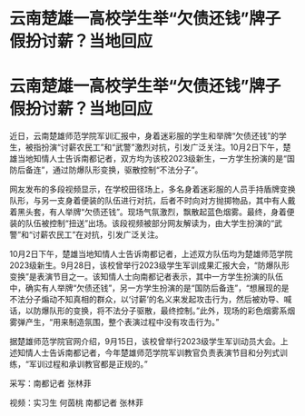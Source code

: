 # 云南楚雄一高校学生举“欠债还钱”牌子假扮讨薪？当地回应

# 云南楚雄一高校学生举“欠债还钱”牌子假扮讨薪？当地回应

近日，云南楚雄师范学院军训汇报中，身着迷彩服的学生和举牌“欠债还钱”的学生，被指扮演“讨薪农民工”和“武警”激烈对抗，引发广泛关注。10月2日下午，楚雄当地知情人士告诉南都记者，双方均为该校2023级新生，一方学生扮演的是“国防后备连”，通过防爆队形变换，驱散控制“不法分子”。

网友发布的多段视频显示，在学校田径场上，多名身着迷彩服的人员手持盾牌变换队形，与另一支身着便装的队伍进行对抗，后者不时向对方抛掷物品，其中有人戴着黑头套，有人举牌“欠债还钱”。现场气氛激烈，飘散起蓝色烟雾。最终，身着便装的队伍被控制“扭送”出场。该段视频被部分网友解读为，由大学生扮演的“武警”和“讨薪农民工”在对抗，引发广泛关注。

10月2日下午，楚雄当地知情人士告诉南都记者，上述双方队伍均为楚雄师范学院2023级新生。9月28日，该校曾举行2023级学生军训成果汇报大会，“防爆队形变换”是表演节目之一。该知情人士向南都记者表示，其中一方学生扮演的队伍中，确实有人举牌“欠债还钱”，另一方学生扮演的是“国防后备连”，“想展现的是不法分子煽动不知真相的群众，以‘讨薪’的名义来发起攻击行为，然后被劝导、喊话，以防爆队形的变换，将不法分子驱散，最终控制。”此外，现场的彩色烟雾系烟雾弹产生，“用来制造氛围，整个表演过程中没有攻击行为。”

据楚雄师范学院官网介绍，9月15日，该校曾举行2023级学生军训动员大会。上述知情人士告诉南都记者，今年楚雄师范学院军训教官负责表演节目和分列式训练，“军训过程和承训教官都是正规的。”

采写：南都记者 张林菲

视频：实习生 何茵桃 南都记者 张林菲

